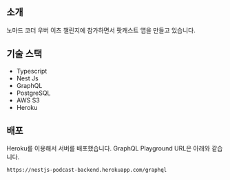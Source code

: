 ## 소개

노마드 코더 우버 이츠 챌린지에 참가하면서 팟캐스트 앱을 만들고 있습니다. 

## 기술 스택

- Typescript
- Nest Js
- GraphQL
- PostgreSQL
- AWS S3
- Heroku

## 배포

Heroku를 이용해서 서버를 배포했습니다. GraphQL Playground URL은 아래와 같습니다.

```
https://nestjs-podcast-backend.herokuapp.com/graphql
```